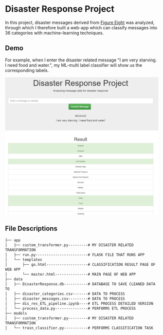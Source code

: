 # Disaster Response Project

In this project, disaster messages derived from [Figure Eight](https://appen.com/) was analyzed, through which I therefore built a web-app which can classify messages into 36 categories with machine-learning techniques.

## Demo

For example, when I enter the disaster related message "I am very starving. I need food and water.", my ML-multi label classifier will show us the corresponding labels.

<img src="demo.PNG" />


## File Descriptions

```
├── app
│   ├── custom_transformer.py---------# MY DISASTER RELATED TRANSFORMATION
│   ├── run.py------------------------# FLASK FILE THAT RUNS APP
│   └── templates
│       ├── go.html-------------------# CLASSIFICATION RESULT PAGE OF WEB APP
│       └── master.html---------------# MAIN PAGE OF WEB APP
├── data
│   ├── DisasterResponse.db-----------# DATABASE TO SAVE CLEANED DATA TO
│   ├── disaster_categories.csv-------# DATA TO PROCESS
│   ├── disaster_messages.csv---------# DATA TO PROCESS
│   ├── dis_res_ETL_pipeline.ipynb----# ETL PROCESS DETAILED VERSION
│   └── process_data.py---------------# PERFORMS ETL PROCESS
├── models
│   ├── custom_transformer.py---------# MY DISASTER RELATED TRANSFORMATION
│   └── train_classifier.py-----------# PERFORMS CLASSIFICATION TASK
```
